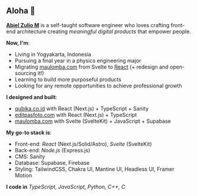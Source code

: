 ## Aloha 👋

__[Abiel Zulio M](https://zulio.me)__ is a self-taught software engineer who loves crafting front-end architecture creating *meaningful digital products* that empower people. 

__Now, I'm__:
- Living in Yogyakarta, Indonesia
- Pursuing a final year in a physics engineering major
- Migrating [maulomba.com](https://maulomba.com) from Svelte to [React](https://github.com/abielzulio/maulomba.com) (+ redesign and open-sourcing it!)
- Learning to build more purposeful products
- Looking for any remote opportunities to achieve professional growth

__I designed and built__:
- [qubika.co.id](https://qubika.co.id) with React (Next.js) + TypeScript + Sanity
- [editpasfoto.com](https://github.com/abielzulio/editpasfoto) with React (Next.js) + TypeScript
- [maulomba.com](https://maulomba.com) with Svelte (SvelteKit) + JavaScript + Supabase

__My go-to stack is__:
- Front-end: *React* (Next.js/Solid/Astro), *Svelte* (SvelteKit)
- Back-end: *Node.js* (Express.js)
- CMS: Sanity
- Database: Supabase, Firebase
- Styling: TailwindCSS, Chakra UI, Mantine UI, Headless UI, Framer Motion

__I code in__ *TypeScript, JavaScript, Python, C++, C*
